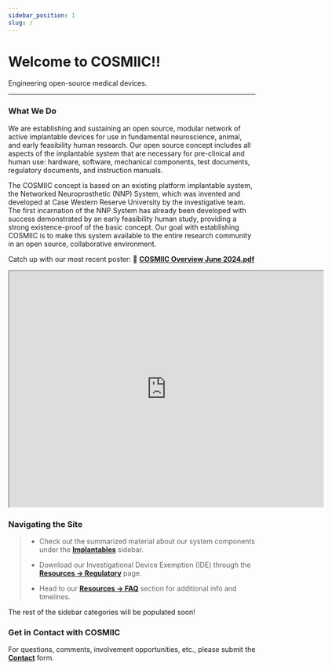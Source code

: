 ```yaml
---
sidebar_position: 1
slug: /
---
```


# Welcome to COSMIIC!!

Engineering open-source medical devices.

---

### What We Do

We are establishing and sustaining an open source, modular network of active implantable devices for use in fundamental neuroscience, animal, and early feasibility human research.  Our open source concept includes all aspects of the implantable system that are necessary for pre-clinical and human use:  hardware, software, mechanical components, test documents, regulatory documents, and instruction manuals.

The COSMIIC concept is based on an existing platform implantable system, the Networked Neuroprosthetic (NNP) System, which was invented and developed at Case Western Reserve University by the investigative team. The first incarnation of the NNP System has already been developed with success demonstrated by an early feasibility human study, providing a strong existence-proof of the basic concept. Our goal with establishing COSMIIC is to make this system available to the entire research community in an open source, collaborative environment.

Catch up with our most recent poster: :file_folder: **[COSMIIC Overview June 2024.pdf](./img/COSMIIC-Poster-SfN.pdf)**

<div class= 'pdf-viewer'>
    <iframe src="https://drive.google.com/file/d/1XyR0pXUXYBuftmWNVKRJxWdKWcXImbN3/preview" width="640" height="480" allow="autoplay"></iframe>
</div>

### Navigating the Site

> - Check out the summarized material about our system components under the **[Implantables](./category/Implantables)** sidebar.
>
> - Download our Investigational Device Exemption (IDE) through the **[Resources -> Regulatory](./Resources/Regulatory)** page.
>
> - Head to our **[Resources -> FAQ](./Resources/FAQs)** section for additional info and timelines.

The rest of the sidebar categories will be populated soon!

### Get in Contact with COSMIIC

For questions, comments, involvement opportunities, etc., please submit the **[Contact](https://cosmiic.atlassian.net/servicedesk/customer/portal/1/group/1/create/19)** form.
